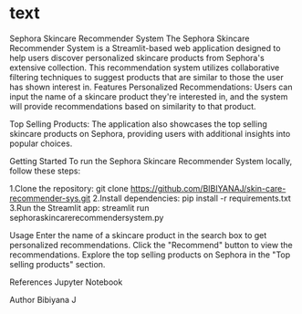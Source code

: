 # text
Sephora Skincare Recommender System
The Sephora Skincare Recommender System is a Streamlit-based web application designed to help users discover personalized skincare products from Sephora's extensive collection. This recommendation system utilizes collaborative filtering techniques to suggest products that are similar to those the user has shown interest in.
Features
Personalized Recommendations: Users can input the name of a skincare product they're interested in, and the system will provide recommendations based on similarity to that product.

Top Selling Products: The application also showcases the top selling skincare products on Sephora, providing users with additional insights into popular choices.

Getting Started
To run the Sephora Skincare Recommender System locally, follow these steps:

1.Clone the repository:
git clone https://github.com/BIBIYANAJ/skin-care-recommender-sys.git
2.Install dependencies:
pip install -r requirements.txt
3.Run the Streamlit app:
streamlit run sephoraskincarerecommendersystem.py

Usage
Enter the name of a skincare product in the search box to get personalized recommendations.
Click the "Recommend" button to view the recommendations.
Explore the top selling products on Sephora in the "Top selling products" section.

References
Jupyter Notebook

Author
Bibiyana J

